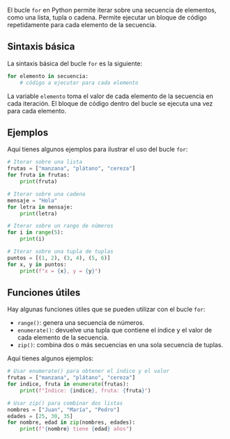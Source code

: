 El bucle `for` en Python permite iterar sobre una secuencia de elementos, como una lista, tupla o cadena. Permite ejecutar un bloque de código repetidamente para cada elemento de la secuencia.

## Sintaxis básica

La sintaxis básica del bucle `for` es la siguiente:

```python
for elemento in secuencia:
    # código a ejecutar para cada elemento
```

La variable `elemento` toma el valor de cada elemento de la secuencia en cada iteración. El bloque de código dentro del bucle se ejecuta una vez para cada elemento.

## Ejemplos

Aquí tienes algunos ejemplos para ilustrar el uso del bucle `for`:

```python
# Iterar sobre una lista
frutas = ["manzana", "plátano", "cereza"]
for fruta in frutas:
    print(fruta)

# Iterar sobre una cadena
mensaje = "Hola"
for letra in mensaje:
    print(letra)

# Iterar sobre un rango de números
for i in range(5):
    print(i)

# Iterar sobre una tupla de tuplas
puntos = [(1, 2), (3, 4), (5, 6)]
for x, y in puntos:
    print(f"x = {x}, y = {y}")
```

## Funciones útiles

Hay algunas funciones útiles que se pueden utilizar con el bucle `for`:

- `range()`: genera una secuencia de números.
- `enumerate()`: devuelve una tupla que contiene el índice y el valor de cada elemento de la secuencia.
- `zip()`: combina dos o más secuencias en una sola secuencia de tuplas.

Aquí tienes algunos ejemplos:

```python
# Usar enumerate() para obtener el índice y el valor
frutas = ["manzana", "plátano", "cereza"]
for indice, fruta in enumerate(frutas):
    print(f"Índice: {indice}, fruta: {fruta}")

# Usar zip() para combinar dos listas
nombres = ["Juan", "María", "Pedro"]
edades = [25, 30, 35]
for nombre, edad in zip(nombres, edades):
    print(f"{nombre} tiene {edad} años")
```